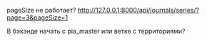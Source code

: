 pageSize не работает? http://127.0.0.1:8000/api/journals/series/?page=3&pageSize=1

В бэкэнде начать с pia_master или ветке с территориями?

